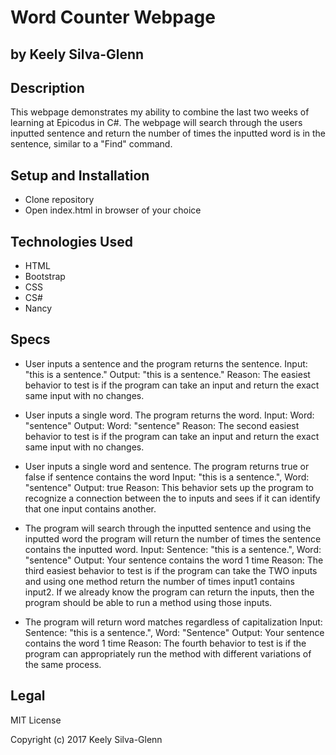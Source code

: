 # Word Counter Webpage
## by Keely Silva-Glenn

## Description

This webpage demonstrates my ability to combine the last two weeks of learning at Epicodus in C#. The webpage will search through the users inputted sentence and return the number of times the inputted word is in the sentence, similar to a "Find" command.

## Setup and Installation

* Clone repository
* Open index.html in browser of your choice

## Technologies Used

* HTML
* Bootstrap
* CSS
* CS#
* Nancy


## Specs

* User inputs a sentence and the program returns the sentence.
Input: "this is a sentence."
Output: "this is a sentence."
Reason: The easiest behavior to test is if the program can take an input and return the exact same input with no changes.

* User inputs a single word. The program returns the word.
Input: Word: "sentence"
Output: Word: "sentence"
Reason: The second easiest behavior to test is if the program can take an input and return the exact same input with no changes.

* User inputs a single word and sentence. The program returns true or false if sentence contains the word
Input: "this is a sentence.", Word: "sentence"
Output: true
Reason: This behavior sets up the program to recognize a connection between the to inputs and sees if it can identify that one input contains another.

* The program will search through the inputted sentence and using the inputted word the program will return the number of times the sentence contains the inputted word.
Input: Sentence: "this is a sentence.", Word: "sentence"
Output: Your sentence contains the word 1 time
Reason: The third easiest behavior to test is if the program can take the TWO inputs and using one method return the number of times input1 contains input2. If we already know the program can return the inputs, then the program should be able to run a method using those inputs.

* The program will return word matches regardless of capitalization
Input: Sentence: "this is a sentence.", Word: "Sentence"
Output: Your sentence contains the word 1 time
Reason: The fourth behavior to test is if the program can appropriately run the method with different variations of the same process.

## Legal
MIT License

Copyright (c) 2017 Keely Silva-Glenn
